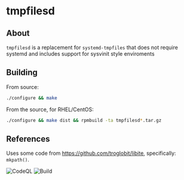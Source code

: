 # tmpfilesd #

## About ##
`tmpfilesd` is a replacement for `systemd-tmpfiles` that does not require systemd and includes support for sysvinit style enviroments

## Building ##

From source:

```bash
./configure && make
```

From the source, for RHEL/CentOS:

```bash
./configure && make dist && rpmbuild -ta tmpfilesd*.tar.gz
```

## References ##
Uses some code from <https://github.com/troglobit/libite>, specifically: `mkpath()`.

![CodeQL](https://github.com/juur/tmpfilesd/actions/workflows/github-code-scanning/codeql/badge.svg)
![Build](https://github.com/juur/tmpfilesd/actions/workflows/c-cpp.yml/badge.svg)
